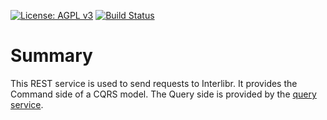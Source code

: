 [![License: AGPL v3](https://img.shields.io/badge/License-AGPL%20v3-blue.svg)](https://www.gnu.org/licenses/agpl-3.0)
[![Build Status](https://travis-ci.org/Xalgorithms/service-il-schedule.svg?branch=master)](https://travis-ci.org/Xalgorithms/service-il-schedule)

# Summary

This REST service is used to send requests to Interlibr. It provides
the Command side of a CQRS model. The Query side is provided by the
[query service](https://github.com/Xalgorithms/service-il-query).

